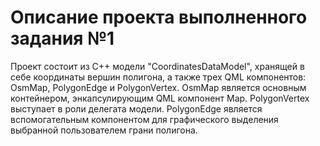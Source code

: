 # Описание проекта выполненного задания №1

Проект состоит из С++ модели "CoordinatesDataModel", хранящей в себе координаты вершин полигона, а также трех QML компонентов: OsmMap, PolygonEdge и PolygonVertex.
OsmMap является основным контейнером, энкапсулирующим QML компонент Map.
PolygonVertex выступает в роли делегата модели.
PolygonEdge является вспомогательным компонентом для графического выделения выбранной пользователем грани полигона.
